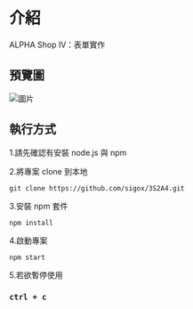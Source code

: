 # 介紹

ALPHA Shop IV：表單實作

## 預覽圖

![圖片](https://github.com/sigox/3S3A7/assets/131880018/ebec8922-7188-4dda-85e6-194210f7d858)

## 執行方式

1.請先確認有安裝 node.js 與 npm

2.將專案 clone 到本地

    git clone https://github.com/sigox/3S2A4.git

3.安裝 npm 套件

    npm install

4.啟動專案

    npm start
    
5.若欲暫停使用

### `ctrl + c`
